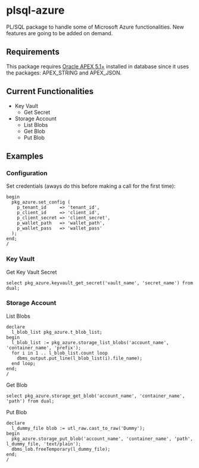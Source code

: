 # plsql-azure

PL/SQL package to handle some of Microsoft Azure functionalities. New features are going to be added on demand.

## Requirements

This package requires [Oracle APEX 5.1+](http://apex.oracle.com) installed in database since it uses the packages: APEX_STRING and APEX_JSON.

## Current Functionalities

* Key Vault
  * Get Secret
* Storage Account
  * List Blobs
  * Get Blob
  * Put Blob

## Examples

### Configuration

Set credentials (aways do this before making a call for the first time):

    begin
      pkg_azure.set_config (
        p_tenant_id     => 'tenant_id',
        p_client_id     => 'client_id',
        p_client_secret => 'client_secret',
        p_wallet_path   => 'wallet_path',
        p_wallet_pass   => 'wallet_pass'
      );
    end;
    /

### Key Vault

Get Key Vault Secret

    select pkg_azure.keyvault_get_secret('vault_name', 'secret_name') from dual;

### Storage Account

List Blobs

    declare
      l_blob_list pkg_azure.t_blob_list;
    begin
      l_blob_list := pkg_azure.storage_list_blobs('account_name', 'container_name', 'prefix');
      for i in 1 .. l_blob_list.count loop
        dbms_output.put_line(l_blob_list(i).file_name);
      end loop;
    end;
    /

Get Blob

    select pkg_azure.storage_get_blob('account_name', 'container_name', 'path') from dual;

Put Blob

    declare
      l_dummy_file blob := utl_raw.cast_to_raw('Dummy');
    begin
      pkg_azure.storage_put_blob('account_name', 'container_name', 'path', l_dummy_file, 'text/plain');
      dbms_lob.freeTemporary(l_dummy_file);
    end;
    /
